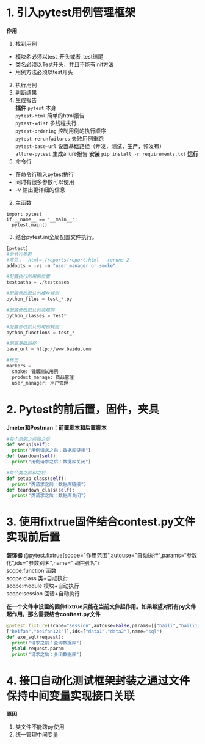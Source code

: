 # 1. 引入pytest用例管理框架
**作用**
1. 找到用例  
  - 模块名必须以test_开头或者_test结尾  
  - 类名必须以Test开头，并且不能有init方法  
  - 用例方法必须以test开头  
2. 执行用例
3. 判断结果
4. 生成报告  
**插件**
`pytest` 本身  
`pytest-html` 简单的html报告  
`pytest-xdist` 多线程执行  
`pytest-ordering` 控制用例的执行顺序  
`pytest-rerunfailures` 失败用例重跑  
`pytest-base-url` 设置基础路径（开发，测试，生产，预发布）  
`allure-pytest` 生成allure报告
**安装**
`pip install -r requirements.txt`
**运行**
1. 命令行
  - 在命令行输入pytest执行
  - 同时有很多参数可以使用
  - -v 输出更详细的信息
2. 主函数
```
import pytest
if __name__ == '__main__':
  pytest.main()
```
3. 结合pytest.ini全局配置文件执行。
``` python
[pytest]
#命令行参数
#常见：--html=./reports/report.html --reruns 2
addopts = -vs -m "user_manager or smoke"

#配置执行的用例位置
testpaths = ./testcases

#配置修改默认的模块规则
python_files = test_*.py

#配置修改默认的类规则
python_classes = Test*

#配置修改默认的用例规则
python_functions = test_*

#配置基础路径
base_url = http://www.baidu.com

#标记
markers =
  smoke: 冒烟测试用例
  product_manage: 商品管理
  user_manager: 用户管理
```
# 2. Pytest的前后置，固件，夹具
**Jmeter和Postman：前置脚本和后置脚本**
```python
#每个用例之前和之后
def setup(self):
  print("用例请求之前：数据库链接")
def teardown(self):
  print("用例请求之后：数据库关闭")

#每个类之前和之后
def setup_class(self):
  print("类请求之前：数据库链接")
def teardown_class(self):
  print("类请求之后：数据库关闭")
```
# 3. 使用fixtrue固件结合contest.py文件实现前后置
**装饰器**
@pytest.fixtrue(scope="作用范围",autouse="自动执行",params=“参数化”,ids="参数别名",name="固件别名")  
scope:function 函数  
scope:class 类+自动执行  
scope:module 模块+自动执行  
scope:session 回话+自动执行  

**在一个文件中设置的固件fixtrue只能在当前文件起作用。如果希望对所有py文件起作用，那么需要结合conftest.py文件**
```python
@pytest.fixture(scope="session",autouse=False,params=[["baili","baili123"],
["beifan","beifan123"]],ids=["data1","data2"],name="sql")
def exe_sql(request):
  print("请求之前：查询数据库")
  yield request.param
  print("请求之后：关闭数据库")
```

# 4. 接口自动化测试框架封装之通过文件保持中间变量实现接口关联
**原因**
1. 类文件不能跨py使用
2. 统一管理中间变量
